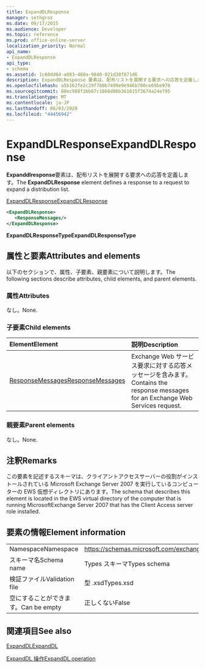 ```yaml
---
title: ExpandDLResponse
manager: sethgros
ms.date: 09/17/2015
ms.audience: Developer
ms.topic: reference
ms.prod: office-online-server
localization_priority: Normal
api_name:
- ExpandDLResponse
api_type:
- schema
ms.assetid: 1c60dd64-a083-460a-9840-021d30f871d6
description: ExpandDLResponse 要素は、配布リストを展開する要求への応答を定義します。
ms.openlocfilehash: a5b162fe2c29f760b7499e9e946b700ce69be970
ms.sourcegitcommit: 88ec988f2bb67c1866d06b361615f3674a24e795
ms.translationtype: MT
ms.contentlocale: ja-JP
ms.lasthandoff: 06/03/2020
ms.locfileid: "44456942"
---
```

# <a name="expanddlresponse"></a><span data-ttu-id="b702f-103">ExpandDLResponse</span><span class="sxs-lookup"><span data-stu-id="b702f-103">ExpandDLResponse</span></span>

<span data-ttu-id="b702f-104">**Expanddlresponse**要素は、配布リストを展開する要求への応答を定義します。</span><span class="sxs-lookup"><span data-stu-id="b702f-104">The **ExpandDLResponse** element defines a response to a request to expand a distribution list.</span></span> 
  
[<span data-ttu-id="b702f-105">ExpandDLResponse</span><span class="sxs-lookup"><span data-stu-id="b702f-105">ExpandDLResponse</span></span>](expanddlresponse.md)
  
```xml
<ExpandDLResponse>
   <ResponseMessages/>
</ExpandDLResponse>
```

 <span data-ttu-id="b702f-106">**ExpandDLResponseType**</span><span class="sxs-lookup"><span data-stu-id="b702f-106">**ExpandDLResponseType**</span></span>
## <a name="attributes-and-elements"></a><span data-ttu-id="b702f-107">属性と要素</span><span class="sxs-lookup"><span data-stu-id="b702f-107">Attributes and elements</span></span>

<span data-ttu-id="b702f-108">以下のセクションで、属性、子要素、親要素について説明します。</span><span class="sxs-lookup"><span data-stu-id="b702f-108">The following sections describe attributes, child elements, and parent elements.</span></span>
  
### <a name="attributes"></a><span data-ttu-id="b702f-109">属性</span><span class="sxs-lookup"><span data-stu-id="b702f-109">Attributes</span></span>

<span data-ttu-id="b702f-110">なし。</span><span class="sxs-lookup"><span data-stu-id="b702f-110">None.</span></span>
  
### <a name="child-elements"></a><span data-ttu-id="b702f-111">子要素</span><span class="sxs-lookup"><span data-stu-id="b702f-111">Child elements</span></span>

|<span data-ttu-id="b702f-112">**Element**</span><span class="sxs-lookup"><span data-stu-id="b702f-112">**Element**</span></span>|<span data-ttu-id="b702f-113">**説明**</span><span class="sxs-lookup"><span data-stu-id="b702f-113">**Description**</span></span>|
|:-----|:-----|
|[<span data-ttu-id="b702f-114">ResponseMessages</span><span class="sxs-lookup"><span data-stu-id="b702f-114">ResponseMessages</span></span>](responsemessages.md) <br/> |<span data-ttu-id="b702f-115">Exchange Web サービス要求に対する応答メッセージを含みます。</span><span class="sxs-lookup"><span data-stu-id="b702f-115">Contains the response messages for an Exchange Web Services request.</span></span>  <br/> |
   
### <a name="parent-elements"></a><span data-ttu-id="b702f-116">親要素</span><span class="sxs-lookup"><span data-stu-id="b702f-116">Parent elements</span></span>

<span data-ttu-id="b702f-117">なし。</span><span class="sxs-lookup"><span data-stu-id="b702f-117">None.</span></span>
  
## <a name="remarks"></a><span data-ttu-id="b702f-118">注釈</span><span class="sxs-lookup"><span data-stu-id="b702f-118">Remarks</span></span>

<span data-ttu-id="b702f-119">この要素を記述するスキーマは、クライアントアクセスサーバーの役割がインストールされている Microsoft Exchange Server 2007 を実行しているコンピューターの EWS 仮想ディレクトリにあります。</span><span class="sxs-lookup"><span data-stu-id="b702f-119">The schema that describes this element is located in the EWS virtual directory of the computer that is running MicrosoftExchange Server 2007 that has the Client Access server role installed.</span></span>
  
## <a name="element-information"></a><span data-ttu-id="b702f-120">要素の情報</span><span class="sxs-lookup"><span data-stu-id="b702f-120">Element information</span></span>

|||
|:-----|:-----|
|<span data-ttu-id="b702f-121">Namespace</span><span class="sxs-lookup"><span data-stu-id="b702f-121">Namespace</span></span>  <br/> |https://schemas.microsoft.com/exchange/services/2006/types  <br/> |
|<span data-ttu-id="b702f-122">スキーマ名</span><span class="sxs-lookup"><span data-stu-id="b702f-122">Schema name</span></span>  <br/> |<span data-ttu-id="b702f-123">Types スキーマ</span><span class="sxs-lookup"><span data-stu-id="b702f-123">Types schema</span></span>  <br/> |
|<span data-ttu-id="b702f-124">検証ファイル</span><span class="sxs-lookup"><span data-stu-id="b702f-124">Validation file</span></span>  <br/> |<span data-ttu-id="b702f-125">型 .xsd</span><span class="sxs-lookup"><span data-stu-id="b702f-125">Types.xsd</span></span>  <br/> |
|<span data-ttu-id="b702f-126">空にすることができます。</span><span class="sxs-lookup"><span data-stu-id="b702f-126">Can be empty</span></span>  <br/> |<span data-ttu-id="b702f-127">正しくない</span><span class="sxs-lookup"><span data-stu-id="b702f-127">False</span></span>  <br/> |
   
## <a name="see-also"></a><span data-ttu-id="b702f-128">関連項目</span><span class="sxs-lookup"><span data-stu-id="b702f-128">See also</span></span>



[<span data-ttu-id="b702f-129">ExpandDL</span><span class="sxs-lookup"><span data-stu-id="b702f-129">ExpandDL</span></span>](expanddl.md)
  
[<span data-ttu-id="b702f-130">ExpandDL 操作</span><span class="sxs-lookup"><span data-stu-id="b702f-130">ExpandDL operation</span></span>](expanddl-operation.md)

